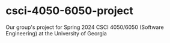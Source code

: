 # csci-4050-6050-project
Our group's project for Spring 2024 CSCI 4050/6050 (Software Engineering) at the University of Georgia
